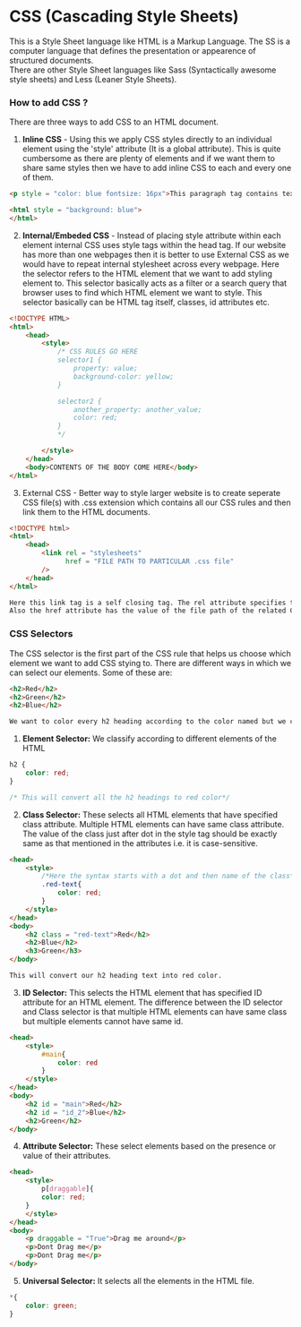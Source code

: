 # CSS (Cascading Style Sheets)
This is a Style Sheet language like HTML is a Markup Language. The SS is a computer language that defines the presentation or appearence of structured documents.<br>
There are other Style Sheet languages like Sass (Syntactically awesome style sheets) and Less (Leaner Style Sheets).<br>

### How to add CSS ?
There are three ways to add CSS to an HTML document.<br>

1. **Inline CSS** - Using this we apply CSS styles directly to an individual element using the 'style' attribute (It is a global attribute). This is quite cumbersome as there are plenty of elements and if we want them to share same styles then we have to add inline CSS to each and every one of them. 
```HTML
<p style = "color: blue fontsize: 16px">This paragraph tag contains text of blue color and 16 pixels font size.</p>

<html style = "background: blue">
</html>
```
2. **Internal/Embeded CSS** - Instead of placing style attribute within each element internal CSS uses style tags within the head tag. If our website has more than one webpages then it is better to use External CSS as we would have to repeat internal stylesheet across every webpage. Here the selector refers to the HTML element that we want to add styling element to. This selector basically acts as a filter or a search query that browser uses to find which HTML element we want to style. This selector basically can be HTML tag itself, classes, id attributes etc.  
```HTML
<!DOCTYPE HTML>
<html>
    <head>
        <style>
            /* CSS RULES GO HERE
            selector1 {
                property: value;
                background-color: yellow; 
            }

            selector2 {
                another_property: another_value;
                color: red;
            }
            */

        </style>
    </head>
    <body>CONTENTS OF THE BODY COME HERE</body>
</html>
```
3. External CSS - Better way to style larger website is to create seperate CSS file(s) with .css extension which contains all our CSS rules and then link them to the HTML documents. 

```HTML 
<!DOCTYPE html>
<html>
    <head>
        <link rel = "stylesheets"
              href = "FILE PATH TO PARTICULAR .css file"  
        />
    </head>
</html>

Here this link tag is a self closing tag. The rel attribute specifies the relationship between linked document and the current document. Here, it indicates the linked file is a stylesheet document.
Also the href attribute has the value of the file path of the related CSS code file.
```
### CSS Selectors
The CSS selector is the first part of the CSS rule that helps us choose which element we want to add CSS stying to. There are different ways in which we can select our elements. Some of these are: <br>

```HTML
<h2>Red</h2>
<h2>Green</h2>
<h2>Blue</h2>

We want to color every h2 heading according to the color named but we cannot select the CSS rule based on h2 heading thus we give different classes, ids and other specifications for selector to classify according to our need.
```

1. **Element Selector:** We classify according to different elements of the HTML 
```CSS
h2 {
    color: red;
}

/* This will convert all the h2 headings to red color*/  
```
2. **Class Selector:** These selects all HTML elements that have specified class attribute. Multiple HTML elements can have same class attribute. The value of the class just after dot in the style tag should be exactly same as that mentioned in the attributes i.e. it is case-sensitive.  
```HTML
<head>
    <style>
        /*Here the syntax starts with a dot and then name of the class*/
        .red-text{
            color: red;
        }
    </style>
</head>
<body>
    <h2 class = "red-text">Red</h2>
    <h2>Blue</h2>
    <h3>Green</h3>
</body>

This will convert our h2 heading text into red color. 
```
3. **ID Selector:** This selects the HTML element that has specified ID attribute for an HTML element. The difference between the ID selector and Class selector is that multiple HTML elements can have same class but multiple elements cannot have same id.

```HTML
<head>
    <style>
        #main{
            color: red
        }
    </style>
</head>
<body>
    <h2 id = "main">Red</h2>
    <h2 id = "id_2">Blue</h2>
    <h2>Green</h2>
</body>
```
4. **Attribute Selector:** These select elements based on the presence or value of their attributes.
```HTML
<head>
    <style>
        p[draggable]{
        color: red;
    }
    </style>
</head>
<body>
    <p draggable = "True">Drag me around</p>
    <p>Dont Drag me</p>
    <p>Dont Drag me</p>
</body>

```

5. **Universal Selector:** It selects all the elements in the HTML file.
```CSS 
*{
    color: green;
}
```
